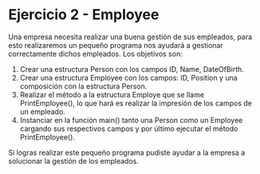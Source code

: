 # Ejercicio 2 - Employee

Una empresa necesita realizar una buena gestión de sus empleados, para esto realizaremos un pequeño programa nos ayudará a gestionar correctamente dichos empleados. Los objetivos son:

1. Crear una estructura Person con los campos ID, Name, DateOfBirth.
2. Crear una estructura Employee con los campos: ID, Position y una composición con la estructura Person.
3. Realizar el método a la estructura Employe que se llame PrintEmployee(), lo que hará es realizar la impresión de los campos de un empleado.
4. Instanciar en la función main() tanto una Person como un Employee cargando sus respectivos campos y por último ejecutar el método PrintEmployee().

Si logras realizar este pequeño programa pudiste ayudar a la empresa a solucionar la gestión de los empleados.
